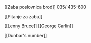 
[[Zaba poslovnica brod]]
035/ 435-600

[[Pitanje za zabu]]

[[Lenny Bruce]]
[[George Carlin]]

[[Dunbar's number]]
